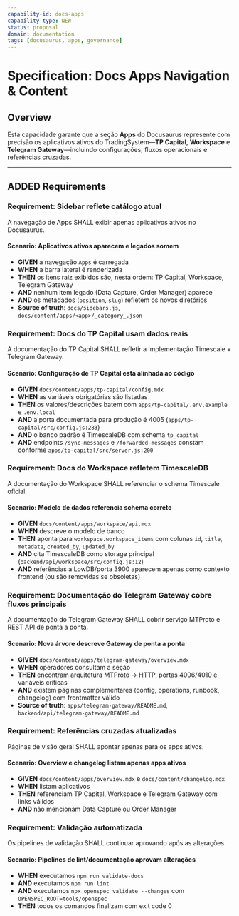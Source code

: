 ```yaml
---
capability-id: docs-apps
capability-type: NEW
status: proposal
domain: documentation
tags: [docusaurus, apps, governance]
---
```


# Specification: Docs Apps Navigation & Content

## Overview

Esta capacidade garante que a seção **Apps** do Docusaurus represente com precisão os aplicativos ativos do TradingSystem—**TP Capital**, **Workspace** e **Telegram Gateway**—incluindo configurações, fluxos operacionais e referências cruzadas.

---

## ADDED Requirements

### Requirement: Sidebar reflete catálogo atual

A navegação de Apps SHALL exibir apenas aplicativos ativos no Docusaurus.

#### Scenario: Aplicativos ativos aparecem e legados somem
- **GIVEN** a navegação `Apps` é carregada
- **WHEN** a barra lateral é renderizada
- **THEN** os itens raiz exibidos são, nesta ordem: TP Capital, Workspace, Telegram Gateway
- **AND** nenhum item legado (Data Capture, Order Manager) aparece
- **AND** os metadados (`position`, `slug`) refletem os novos diretórios
- **Source of truth**: `docs/sidebars.js`, `docs/content/apps/<app>/_category_.json`

### Requirement: Docs do TP Capital usam dados reais

A documentação do TP Capital SHALL refletir a implementação Timescale + Telegram Gateway.

#### Scenario: Configuração de TP Capital está alinhada ao código
- **GIVEN** `docs/content/apps/tp-capital/config.mdx`
- **WHEN** as variáveis obrigatórias são listadas
- **THEN** os valores/descrições batem com `apps/tp-capital/.env.example` e `.env.local`
- **AND** a porta documentada para produção é 4005 (`apps/tp-capital/src/config.js:283`)
- **AND** o banco padrão é TimescaleDB com schema `tp_capital`
- **AND** endpoints `/sync-messages` e `/forwarded-messages` constam conforme `apps/tp-capital/src/server.js:200`

### Requirement: Docs do Workspace refletem TimescaleDB

A documentação do Workspace SHALL referenciar o schema Timescale oficial.

#### Scenario: Modelo de dados referencia schema correto
- **GIVEN** `docs/content/apps/workspace/api.mdx`
- **WHEN** descreve o modelo de banco
- **THEN** aponta para `workspace.workspace_items` com colunas `id`, `title`, `metadata`, `created_by`, `updated_by`
- **AND** cita TimescaleDB como storage principal (`backend/api/workspace/src/config.js:12`)
- **AND** referências a LowDB/porta 3900 aparecem apenas como contexto frontend (ou são removidas se obsoletas)

### Requirement: Documentação do Telegram Gateway cobre fluxos principais

A documentação do Telegram Gateway SHALL cobrir serviço MTProto e REST API de ponta a ponta.

#### Scenario: Nova árvore descreve Gateway de ponta a ponta
- **GIVEN** `docs/content/apps/telegram-gateway/overview.mdx`
- **WHEN** operadores consultam a seção
- **THEN** encontram arquitetura MTProto → HTTP, portas 4006/4010 e variáveis críticas
- **AND** existem páginas complementares (config, operations, runbook, changelog) com frontmatter válido
- **Source of truth**: `apps/telegram-gateway/README.md`, `backend/api/telegram-gateway/README.md`

### Requirement: Referências cruzadas atualizadas

Páginas de visão geral SHALL apontar apenas para os apps ativos.

#### Scenario: Overview e changelog listam apenas apps ativos
- **GIVEN** `docs/content/apps/overview.mdx` e `docs/content/changelog.mdx`
- **WHEN** listam aplicativos
- **THEN** referenciam TP Capital, Workspace e Telegram Gateway com links válidos
- **AND** não mencionam Data Capture ou Order Manager

### Requirement: Validação automatizada

Os pipelines de validação SHALL continuar aprovando após as alterações.

#### Scenario: Pipelines de lint/documentação aprovam alterações
- **WHEN** executamos `npm run validate-docs`
- **AND** executamos `npm run lint`
- **AND** executamos `npx openspec validate --changes` com `OPENSPEC_ROOT=tools/openspec`
- **THEN** todos os comandos finalizam com exit code 0
